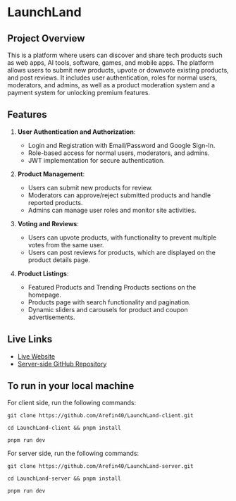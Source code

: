 # LaunchLand

## Project Overview

This is a platform where users can discover and share tech products such as web apps, AI tools, software, games, and mobile apps. The platform allows users to submit new products, upvote or downvote existing products, and post reviews. It includes user authentication, roles for normal users, moderators, and admins, as well as a product moderation system and a payment system for unlocking premium features.

## Features

1. **User Authentication and Authorization**:

   -  Login and Registration with Email/Password and Google Sign-In.
   -  Role-based access for normal users, moderators, and admins.
   -  JWT implementation for secure authentication.

2. **Product Management**:

   -  Users can submit new products for review.
   -  Moderators can approve/reject submitted products and handle reported products.
   -  Admins can manage user roles and monitor site activities.

3. **Voting and Reviews**:

   -  Users can upvote products, with functionality to prevent multiple votes from the same user.
   -  Users can post reviews for products, which are displayed on the product details page.

4. **Product Listings**:

   -  Featured Products and Trending Products sections on the homepage.
   -  Products page with search functionality and pagination.
   -  Dynamic sliders and carousels for product and coupon advertisements.

## Live Links
- [Live Website](https://sa-launchland.web.app)
- [Server-side GitHub Repository](https://github.com/Arefin40/LaunchLand-server)


## To run in your local machine

For client side, run the following commands:
```
git clone https://github.com/Arefin40/LaunchLand-client.git

cd LaunchLand-client && pnpm install

pnpm run dev
```

For server side, run the following commands:
```
git clone https://github.com/Arefin40/LaunchLand-server.git

cd LaunchLand-server && pnpm install

pnpm run dev
```